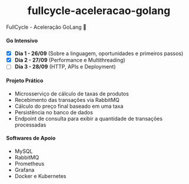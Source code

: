 <h1 align="center">fullcycle-aceleracao-golang</h1>

<p> FullCycle - Aceleração GoLang 🚀 </p>

#### Go Intensivo

- [x] **Dia 1 - 26/09** (Sobre a linguagem, oportunidades e primeiros passos)
- [x] **Dia 2 - 27/09** (Performance e Multithreading)
- [ ] **Dia 3 - 28/09** (HTTP, APIs e Deployment)

#### Projeto Prático

- Microsserviço de cálculo de taxas de produtos
- Recebimento das transações via RabbitMQ
- Cálculo do preço final baseado em uma taxa
- Persistência no banco de dados
- Endpoint de consulta para exibir a quantidade de transações processadas

#### Softwares de Apoio

- MySQL
- RabbitMQ
- Prometheus
- Grafana
- Docker e Kubernetes
